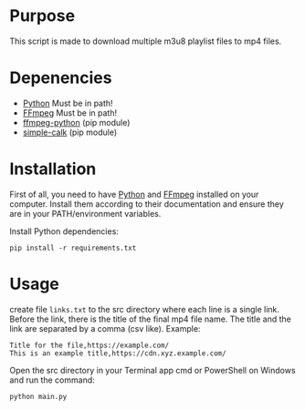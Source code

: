 # Purpose
This script is made to download multiple m3u8 playlist files to mp4 files.

# Depenencies
* [Python](https://www.python.org/) Must be in path!
* [FFmpeg](https://ffmpeg.org/) Must be in path!
* [ffmpeg-python](https://github.com/kkrffmpeg-pythonoening/ffmpeg-python) (pip module)
* [simple-calk](https://github.com/olsonpm/py_simple-chalk) (pip module)

# Installation
First of all, you need to have [Python](https://www.python.org/) and [FFmpeg](https://ffmpeg.org/) installed on your computer. Install them according to their documentation and ensure they are in your PATH/environment variables.

Install Python dependencies:
```
pip install -r requirements.txt
```

# Usage
create file `links.txt` to the src directory where each line is a single link. Before the link, there is the title of the final mp4 file name. The title and the link are separated by a comma (csv like). Example:
```
Title for the file,https://example.com/
This is an example title,https://cdn.xyz.example.com/
```

Open the src directory in your Terminal app cmd or PowerShell on Windows and run the command:
```
python main.py
```